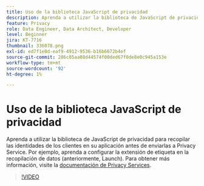 ```yaml
---
title: Uso de la biblioteca JavaScript de privacidad
description: Aprenda a utilizar la biblioteca de JavaScript de privacidad para recopilar las identidades de los clientes en su aplicación antes de enviarlas a Privacy Service. Por ejemplo, aprenda a configurar la extensión de etiqueta en la recopilación de datos (anteriormente, Launch).
feature: Privacy
role: Data Engineer, Data Architect, Developer
level: Beginner
jira: KT-7716
thumbnail: 336078.png
exl-id: ed7f1e0d-eaf9-4912-9536-b16b6672b4ef
source-git-commit: 286c85aa88d44574f00ded67f0de8e0c945a153e
workflow-type: tm+mt
source-wordcount: '92'
ht-degree: 1%

---
```



# Uso de la biblioteca JavaScript de privacidad

Aprenda a utilizar la biblioteca de JavaScript de privacidad para recopilar las identidades de los clientes en su aplicación antes de enviarlas a Privacy Service. Por ejemplo, aprenda a configurar la extensión de etiqueta en la recopilación de datos (anteriormente, Launch). Para obtener más información, visite la [documentación de Privacy Services](https://experienceleague.adobe.com/docs/experience-platform/privacy/home.html?lang=es).

>[!VIDEO](https://video.tv.adobe.com/v/336078?learn=on&enablevpops)
